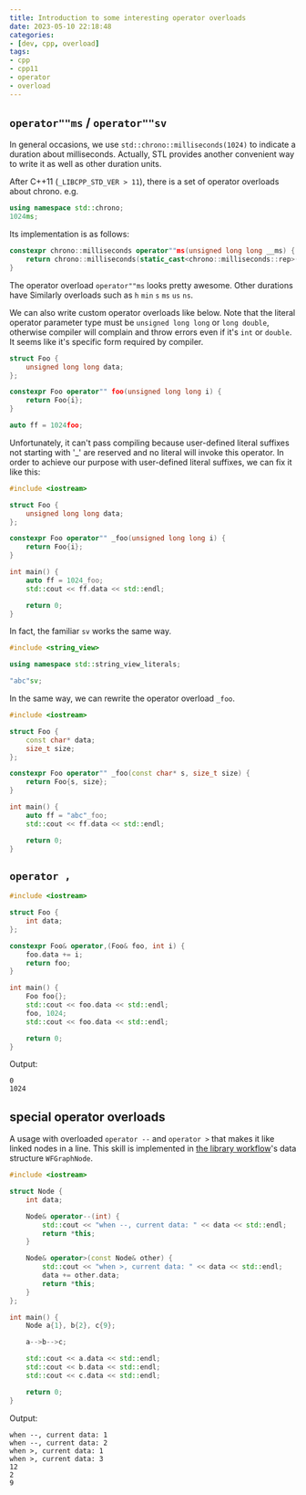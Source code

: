 ```yaml
---
title: Introduction to some interesting operator overloads
date: 2023-05-10 22:18:48
categories:
- [dev, cpp, overload]
tags:
- cpp
- cpp11
- operator
- overload
---
```


## `operator""ms` / `operator""sv`

In general occasions, we use `std::chrono::milliseconds(1024)` to indicate a duration about milliseconds. Actually, STL provides another convenient way to write it as well as other duration units.

After C++11 (`_LIBCPP_STD_VER > 11`), there is a set of operator overloads about chrono. e.g.

```C++
using namespace std::chrono;
1024ms;
```

Its implementation is as follows:

```C++
constexpr chrono::milliseconds operator""ms(unsigned long long __ms) {
    return chrono::milliseconds(static_cast<chrono::milliseconds::rep>(__ms));
}
```

The operator overload `operator""ms` looks pretty awesome. Other durations have Similarly overloads such as `h` `min` `s` `ms` `us` `ns`.

We can also write custom operator overloads like below. Note that the literal operator parameter type must be `unsigned long long` or `long double`, otherwise compiler will complain and throw errors even if it's `int` or `double`. It seems like it's specific form required by compiler.

```C++
struct Foo {
    unsigned long long data;
};

constexpr Foo operator"" foo(unsigned long long i) {
    return Foo{i};
}

auto ff = 1024foo;
```

Unfortunately, it can't pass compiling because user-defined literal suffixes not starting with '_' are reserved and no literal will invoke this operator. In order to achieve our purpose with user-defined literal suffixes, we can fix it like this:

```C++
#include <iostream>

struct Foo {
    unsigned long long data;
};

constexpr Foo operator"" _foo(unsigned long long i) {
    return Foo{i};
}

int main() {
    auto ff = 1024_foo;
    std::cout << ff.data << std::endl;

    return 0;
}
```

In fact, the familiar `sv` works the same way.

```C++
#include <string_view>

using namespace std::string_view_literals;

"abc"sv;
```

In the same way, we can rewrite the operator overload `_foo`.

```C++
#include <iostream>

struct Foo {
    const char* data;
    size_t size;
};

constexpr Foo operator"" _foo(const char* s, size_t size) {
    return Foo{s, size};
}

int main() {
    auto ff = "abc"_foo;
    std::cout << ff.data << std::endl;

    return 0;
}
```

## `operator ,`

```C++
#include <iostream>

struct Foo {
    int data;
};

constexpr Foo& operator,(Foo& foo, int i) {
    foo.data += i;
    return foo;
}

int main() {
    Foo foo{};
    std::cout << foo.data << std::endl;
    foo, 1024;
    std::cout << foo.data << std::endl;

    return 0;
}
```

Output:

```log
0
1024
```

## special operator overloads

A usage with overloaded `operator --` and `operator >` that makes it like linked nodes in a line. This skill is implemented in [the library workflow](https://github.com/sogou/workflow)'s data structure `WFGraphNode`.

```C++
#include <iostream>

struct Node {
    int data;

    Node& operator--(int) {
        std::cout << "when --, current data: " << data << std::endl;
        return *this;
    }

    Node& operator>(const Node& other) {
        std::cout << "when >, current data: " << data << std::endl;
        data += other.data;
        return *this;
    }
};

int main() {
    Node a{1}, b{2}, c{9};

    a-->b-->c;

    std::cout << a.data << std::endl;
    std::cout << b.data << std::endl;
    std::cout << c.data << std::endl;

    return 0;
}
```

Output:

```log
when --, current data: 1
when --, current data: 2
when >, current data: 1
when >, current data: 3
12
2
9
```
